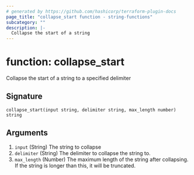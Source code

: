 ```yaml
---
# generated by https://github.com/hashicorp/terraform-plugin-docs
page_title: "collapse_start function - string-functions"
subcategory: ""
description: |-
  Collapse the start of a string
---
```


# function: collapse_start

Collapse the start of a string to a specified delimiter



## Signature

<!-- signature generated by tfplugindocs -->
```text
collapse_start(input string, delimiter string, max_length number) string
```

## Arguments

<!-- arguments generated by tfplugindocs -->
1. `input` (String) The string to collapse
1. `delimiter` (String) The delimiter to collapse the string to.
1. `max_length` (Number) The maximum length of the string after collapsing. If the string is longer than this, it will be truncated.

